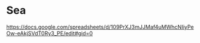 # Sea
https://docs.google.com/spreadsheets/d/109PrXJ3mJJMaf4uMWhcNIiyPeOw-eAkjSVdT0Ry3_PE/edit#gid=0
